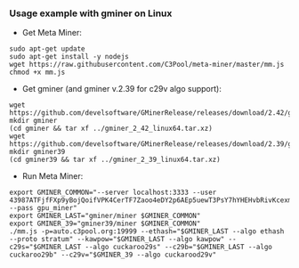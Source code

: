 ### Usage example with gminer on Linux

* Get Meta Miner:

```shell
sudo apt-get update
sudo apt-get install -y nodejs
wget https://raw.githubusercontent.com/C3Pool/meta-miner/master/mm.js
chmod +x mm.js
```

* Get gminer (and gminer v.2.39 for c29v algo support):

```shell
wget https://github.com/develsoftware/GMinerRelease/releases/download/2.42/gminer_2_42_linux64.tar.xz
mkdir gminer
(cd gminer && tar xf ../gminer_2_42_linux64.tar.xz)
wget https://github.com/develsoftware/GMinerRelease/releases/download/2.39/gminer_2_39_linux64.tar.xz
mkdir gminer39
(cd gminer39 && tar xf ../gminer_2_39_linux64.tar.xz)
```

* Run Meta Miner:

```shell
export GMINER_COMMON="--server localhost:3333 --user 43987ATFjfFXp9yBojQoifVPK4CerTF7Zaoo4eDY2p6AEp5uewT3PsY7hYHEHvbRivKcexmSaDdXscnnNtveV56pJpCa9uV --pass gpu_miner"
export GMINER_LAST="gminer/miner $GMINER_COMMON"
export GMINER_39="gminer39/miner $GMINER_COMMON"
./mm.js -p=auto.c3pool.org:19999 --ethash="$GMINER_LAST --algo ethash --proto stratum" --kawpow="$GMINER_LAST --algo kawpow" --c29s="$GMINER_LAST --algo cuckaroo29s" --c29b="$GMINER_LAST --algo cuckaroo29b" --c29v="$GMINER_39 --algo cuckarood29v"
```
